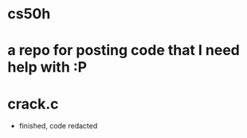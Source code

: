 # cs50h
a repo for posting code that I need help with :P
==========================================================
# crack.c
- finished, code redacted
